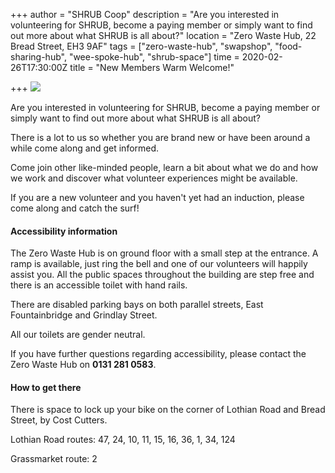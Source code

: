 +++
author = "SHRUB Coop"
description = "Are you interested in volunteering for SHRUB, become a paying member or simply want to find out more about what SHRUB is all about?"
location = "Zero Waste Hub, 22 Bread Street, EH3 9AF"
tags = ["zero-waste-hub", "swapshop", "food-sharing-hub", "wee-spoke-hub", "shrub-space"]
time = 2020-02-26T17:30:00Z
title = "New Members Warm Welcome!"

+++
![](https://res.cloudinary.com/shrub-co-op/image/upload/v1578576097/shrubcoop.org/media/82210021_3978985725460351_2542586610206113792_o_i4yyha.jpg)

Are you interested in volunteering for SHRUB, become a paying member or simply want to find out more about what SHRUB is all about?

There is a lot to us so whether you are brand new or have been around a while come along and get informed.

Come join other like-minded people, learn a bit about what we do and how we work and discover what volunteer experiences might be available.

If you are a new volunteer and you haven't yet had an induction, please come along and catch the surf!

#### **Accessibility information**

The Zero Waste Hub is on ground floor with a small step at the entrance. A ramp is available, just ring the bell and one of our volunteers will happily assist you. All the public spaces throughout the building are step free and there is an accessible toilet with hand rails.

There are disabled parking bays on both parallel streets, East Fountainbridge and Grindlay Street.

All our toilets are gender neutral.

If you have further questions regarding accessibility, please contact the Zero Waste Hub on **0131 281 0583**.

#### **How to get there**

There is space to lock up your bike on the corner of Lothian Road and Bread Street, by Cost Cutters.

Lothian Road routes: 47, 24, 10, 11, 15, 16, 36, 1, 34, 124

Grassmarket route: 2